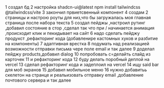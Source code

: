 1 создал бд
2 настройка  shadcn-ui@latest npm install tailwindcss @tailwindcss/vite
3 закончил првиетсвенный компонент
4 создам 2  страницы и настрою роуты для низ,что бы загружалась моя главная страница после набора текста
5 создал пейджы ,настроил рутинг ,добавил состояние в стор ,сделал так что при / начинается анимация ,происходит клик и пекидывает на сайт 
6 надо сделать пейджу продукст ,рефакторинг кода (добавленире кастомных хуков и разбитие на компоненты)
7 адаптивная врестка 
8 подумать над реализацией возможности отправки письма чере поле email и так далее
9 доделал пейджу products,добавил dialog
10 попробовать с=делайть слайд из карточек
11 и рефакторинг кода
12 буду делать поробный деплой на vercel
13 сделал рефакторинг кода и задеплоил на vercel
14 ищу said bar для моб экранов
15 добавил мобильное меню
16 нужно добавитьь скелетон на странце и реальизовать отправку email ,добавление почтового сервера и так далее 
